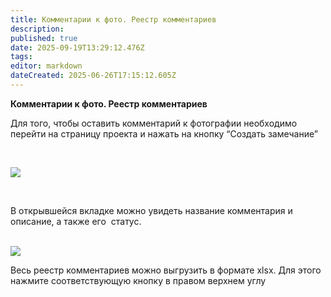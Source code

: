 ```yaml
---
title: Комментарии к фото. Реестр комментариев
description: 
published: true
date: 2025-09-19T13:29:12.476Z
tags: 
editor: markdown
dateCreated: 2025-06-26T17:15:12.605Z
---
```


**Комментарии к фото. Реестр комментариев**

Для того, чтобы оставить комментарий к фотографии необходимо перейти на страницу проекта и нажать на кнопку “Создать замечание”  
  
 

![](https://lh7-rt.googleusercontent.com/docsz/AD_4nXc9agSt-9z3pgqymohzspDgPyhmmqKcELOhcdd_LKnOBGnIxjojHk9oOyxqMEcLgRdZGWn4cJgHHmQ6thK9fHpcb3oBMfE3WmlDYf2Zzq7jtb_gmtmXxWU2UdpyzKfThpo?key=RqheiOwwHzPbiJcU0Vb1GfSz)

  
 

В открывшейся вкладке можно увидеть название комментария и описание, а также его  статус.  
 

![](https://lh7-rt.googleusercontent.com/docsz/AD_4nXco-UWtwj96auHbD2iCqsrk4bpPjk66d1zlyhkJeLlMfgmz10wegNkXS0FCSETyp6TH8faujgvQJ1ZVDY16dXFnvV0p-Gdxf_ojFzM1vsLV-3KHgDh_-r-KKbyaySJuYA4?key=RqheiOwwHzPbiJcU0Vb1GfSz)

Весь реестр комментариев можно выгрузить в формате xlsx. Для этого нажмите соответствующую кнопку в правом верхнем углу